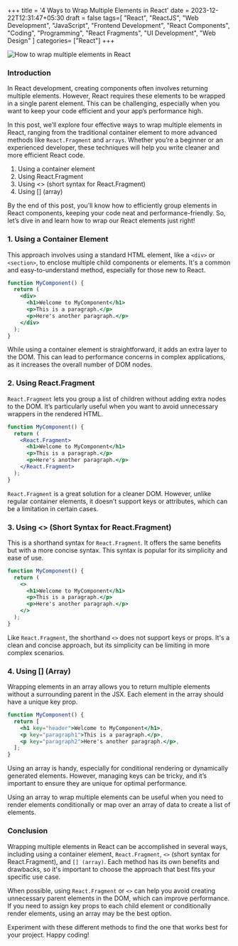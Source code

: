 +++
title = '4 Ways to Wrap Multiple Elements in React'
date = 2023-12-22T12:31:47+05:30
draft = false
tags=[
  "React",
    "ReactJS",
    "Web Development",
    "JavaScript",
    "Frontend Development",
    "React Components",
    "Coding",
    "Programming",
    "React Fragments",
    "UI Development",
    "Web Design"
]
categories= ["React"]
+++

![How to wrap multiple elements in React](/images/react-fragments.png)

### Introduction

In React development, creating components often involves returning multiple elements. However, React requires these elements to be wrapped in a single parent element. This can be challenging, especially when you want to keep your code efficient and your app’s performance high.

In this post, we’ll explore four effective ways to wrap multiple elements in React, ranging from the traditional container element to more advanced methods like `React.Fragment` and `arrays`. Whether you’re a beginner or an experienced developer, these techniques will help you write cleaner and more efficient React code.

1. Using a container element
2. Using React.Fragment
3. Using <> (short syntax for React.Fragment)
4. Using [] (array)

By the end of this post, you’ll know how to efficiently group elements in React components, keeping your code neat and performance-friendly. So, let’s dive in and learn how to wrap our React elements just right!

### 1. Using a Container Element

This approach involves using a standard HTML element, like a `<div>` or `<section>`, to enclose multiple child components or elements. It's a common and easy-to-understand method, especially for those new to React.

```jsx
function MyComponent() {
  return (
    <div>
      <h1>Welcome to MyComponent</h1>
      <p>This is a paragraph.</p>
      <p>Here's another paragraph.</p>
    </div>
  );
}
```

While using a container element is straightforward, it adds an extra layer to the DOM. This can lead to performance concerns in complex applications, as it increases the overall number of DOM nodes.

### 2. Using React.Fragment

`React.Fragment` lets you group a list of children without adding extra nodes to the DOM. It’s particularly useful when you want to avoid unnecessary wrappers in the rendered HTML.

```jsx
function MyComponent() {
  return (
    <React.Fragment>
      <h1>Welcome to MyComponent</h1>
      <p>This is a paragraph.</p>
      <p>Here's another paragraph.</p>
    </React.Fragment>
  );
}
```

`React.Fragment` is a great solution for a cleaner DOM. However, unlike regular container elements, it doesn’t support keys or attributes, which can be a limitation in certain cases.

### 3. Using <> (Short Syntax for React.Fragment)

This is a shorthand syntax for `React.Fragment`. It offers the same benefits but with a more concise syntax. This syntax is popular for its simplicity and ease of use.

```jsx
function MyComponent() {
  return (
    <>
      <h1>Welcome to MyComponent</h1>
      <p>This is a paragraph.</p>
      <p>Here's another paragraph.</p>
    </>
  );
}
```

Like `React.Fragment`, the shorthand `<>` does not support keys or props. It's a clean and concise approach, but its simplicity can be limiting in more complex scenarios.

### 4. Using [] (Array)

Wrapping elements in an array allows you to return multiple elements without a surrounding parent in the JSX. Each element in the array should have a unique key prop.

```jsx
function MyComponent() {
  return [
    <h1 key="header">Welcome to MyComponent</h1>,
    <p key="paragraph1">This is a paragraph.</p>,
    <p key="paragraph2">Here's another paragraph.</p>,
  ];
}
```

Using an array is handy, especially for conditional rendering or dynamically generated elements. However, managing keys can be tricky, and it’s important to ensure they are unique for optimal performance.

Using an array to wrap multiple elements can be useful when you need to render elements conditionally or map over an array of data to create a list of elements.

### Conclusion

Wrapping multiple elements in React can be accomplished in several ways, including using a container element, `React.Fragment`, `<>` (short syntax for React.Fragment), and `[] (array)`. Each method has its own benefits and drawbacks, so it's important to choose the approach that best fits your specific use case.

When possible, using `React.Fragment` or `<>` can help you avoid creating unnecessary parent elements in the DOM, which can improve performance. If you need to assign key props to each child element or conditionally render elements, using an array may be the best option.

Experiment with these different methods to find the one that works best for your project. Happy coding!
